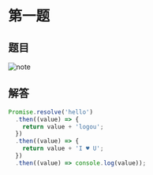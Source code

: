 # 第一题

## 题目

![note](https://github.com/HeathHwn/work/tree/master/fed-e-task-01-01/code/one/topic.jpg)

## 解答

```javascript
Promise.resolve('hello')
  .then((value) => {
    return value + 'logou';
  })
  .then((value) => {
    return value + 'I ♥ U';
  })
  .then((value) => console.log(value));
```
